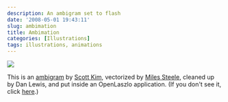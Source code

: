```yaml
---
description: An ambigram set to flash
date: '2008-05-01 19:43:11'
slug: ambimation
title: Ambimation
categories: [Illustrations]
tags: illustrations, animations
---
```


![]({{image_url}}/oflip.png)

This is an [ambigram](http://en.wikipedia.org/wiki/Ambigram) by [Scott Kim](http://scottkim.com), vectorized by [Miles Steele](http://milessteele.com/), cleaned up by Dan Lewis, and put inside an OpenLaszlo application.  (If you don't see it, click [here]({{image_url}}/oflip.html).)

